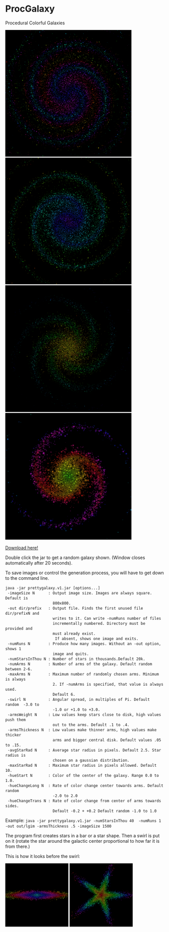 # ProcGalaxy
Procedural Colorful Galaxies

<img src="examples/g14.png" width="400">
<img src="examples/g15.png" width="400">
<img src="examples/many_star0.png" width="400">
<img src="examples/lg_star8.png" width="400">

[Download here!](https://github.com/dattasid/ProcGalaxy/raw/master/binaries/prettygalaxy.v1.jar)

Double click the jar to get a random galaxy shown. (Window closes automatically after 20 seconds).

To save images or control the generation process, you will have to get down to the command line.

```
java -jar prettygalaxy.v1.jar [options...]
 -imageSize N      : Output image size. Images are always square. Default is
                     800x800.
 -out dir/prefix   : Output file. Finds the first unused file dir/prefixN and
                     writes to it. Can write -numRuns number of files
                     incrementally numbered. Directory must be provided and
                     must already exist.
                      If absent, shows one image and exits.
 -numRuns N        : Produce how many images. Without an -out option, shows 1
                     image and quits.
 -numStarsInThou N : Number of stars in thousands.Default 20k.
 -numArms N        : Number of arms of the galaxy. Default random between 2-6.
 -maxArms N        : Maximum number of randomly chosen arms. Minimum is always
                     2. If -numArms is specified, that value is always used.
                     Default 6.
 -swirl N          : Angular spread, in multiples of Pi. Default random  -3.0 to
                     -1.0 or +1.0 to +3.0.
 -armsWeight N     : Low values keep stars close to disk, high values push them
                     out to the arms. Default .1 to .4.
 -armsThickness N  : Low values make thinner arms, high values make thicker
                     arms and bigger central disk. Default values .05 to .15.
 -avgStarRad N     : Average star radius in pixels. Default 2.5. Star radius is
                     chosen on a gaussian distribution.
 -maxStarRad N     : Maximum star radius in pixels allowed. Default 10.
 -hueStart N       : Color of the center of the galaxy. Range 0.0 to 1.0.
 -hueChangeLong N  : Rate of color change center towards arms. Default random
                     -2.0 to 2.0
 -hueChangeTrans N : Rate of color change from center of arms towards sides.
                     Default -0.2 + +0.2 Default random -1.0 to 1.0
```
Example: ```java -jar prettygalaxy.v1.jar -numStarsInThou 40  -numRuns 1 -out out/lgim -armsThickness .5 -imageSize 1500```

The program first creates stars in a bar or a star shape. Then a swirl is put on it (rotate the star around the galactic center proportional to how far it is from there.)

This is how it looks before the swirl:

<img src="examples/noswirl1.png" width="200">
<img src="examples/noswirl0.png" width="200">
